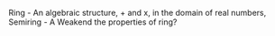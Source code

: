 Ring - An algebraic structure, + and x, in the domain of real numbers, 
Semiring - A Weakend the properties of ring?
